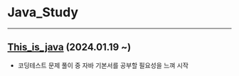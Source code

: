 # Java_Study
---
## [This_is_java](https://github.com/07rz1/Java_Study/tree/main/This_is_java) (2024.01.19 ~)
- 코딩테스트 문제 풀이 중 자바 기본서를 공부할 필요성을 느껴 시작
